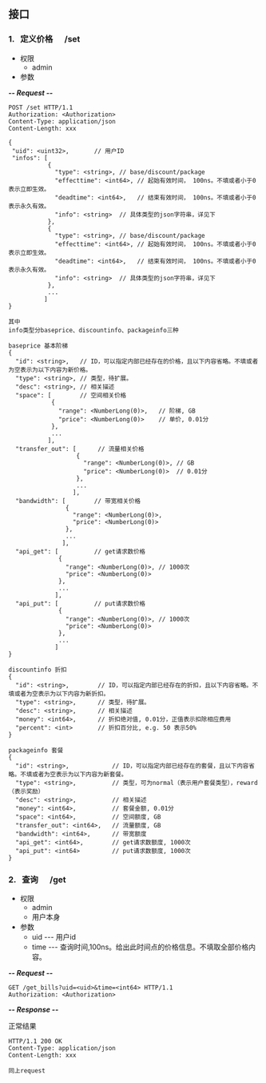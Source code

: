 
## 接口

### 1. &nbsp; 定义价格 &nbsp;&nbsp;&nbsp;&nbsp; **/set**
* 权限
  * admin
* 参数

***-- Request --***

	POST /set HTTP/1.1
	Authorization: <Authorization>
	Content-Type: application/json
	Content-Length: xxx
	
	{
	 "uid": <uint32>,       // 用户ID
	 "infos": [
	           {
                 "type": <string>, // base/discount/package
	             "effecttime": <int64>, // 起始有效时间， 100ns。不填或者小于0表示立即生效。
	             "deadtime": <int64>,   // 结束有效时间， 100ns。不填或者小于0表示永久有效。
                 "info": <string>  // 具体类型的json字符串，详见下
               },
	           {
                 "type": <string>, // base/discount/package
	             "effecttime": <int64>, // 起始有效时间， 100ns。不填或者小于0表示立即生效。
	             "deadtime": <int64>,   // 结束有效时间， 100ns。不填或者小于0表示永久有效。
                 "info": <string>  // 具体类型的json字符串，详见下
               },
               ...
              ]
    }

    其中
    info类型分baseprice、discountinfo、packageinfo三种

    baseprice 基本阶梯
    {
	  "id": <string>,   // ID，可以指定内部已经存在的价格，且以下内容省略。不填或者为空表示为以下内容为新价格。
	  "type": <string>, // 类型，待扩展。
	  "desc": <string>, // 相关描述	
	  "space": [        // 空间相关价格
	            {
			      "range": <NumberLong(0)>,   // 阶梯, GB
				  "price": <NumberLong(0)>    // 单价, 0.01分
			    },
			    ...
			   ],
	  "transfer_out": [      // 流量相关价格
	                   {
				         "range": <NumberLong(0)>, // GB
				         "price": <NumberLong(0)>  // 0.01分
				       },
				       ...
				      ],
	  "bandwidth": [        // 带宽相关价格
				    {
				      "range": <NumberLong(0)>,
				      "price": <NumberLong(0)>
				    },
				    ...
				   ],
      "api_get": [          // get请求数价格
			      {
			        "range": <NumberLong(0)>, // 1000次
			        "price": <NumberLong(0)>
			      },
			      ...
			     ],
	  "api_put": [          // put请求数价格
	              {
	                "range": <NumberLong(0)>, // 1000次
	                "price": <NumberLong(0)>
	              },
	              ...
	             ]	
    }

    discountinfo 折扣
	{
	  "id": <string>,        // ID，可以指定内部已经存在的折扣，且以下内容省略。不填或者为空表示为以下内容为新折扣。
	  "type": <string>,      // 类型，待扩展。
	  "desc": <string>,      // 相关描述
	  "money": <int64>,      // 折扣绝对值, 0.01分，正值表示扣除相应费用
	  "percent": <int>       // 折扣百分比, e.g. 50 表示50%
	}

    packageinfo 套餐
	{
	  "id": <string>,            // ID，可以指定内部已经存在的套餐，且以下内容省略。不填或者为空表示为以下内容为新套餐。
	  "type": <string>,          // 类型，可为normal（表示用户套餐类型），reward（表示奖励）
	  "desc": <string>,          // 相关描述
	  "money": <int64>,          // 套餐金额, 0.01分
	  "space": <int64>,          // 空间额度, GB
	  "transfer_out": <int64>,   // 流量额度, GB
	  "bandwidth": <int64>,      // 带宽额度
	  "api_get": <int64>,        // get请求数额度, 1000次
	  "api_put": <int64>         // put请求数额度, 1000次
	}

### 2. &nbsp; 查询 &nbsp;&nbsp;&nbsp;&nbsp; **/get**
* 权限
  * admin
  * 用户本身
* 参数
  * uid --- 用户id
  * time --- 查询时间,100ns。给出此时间点的价格信息。不填取全部价格内容。
 
***-- Request --***

	GET /get_bills?uid=<uid>&time=<int64> HTTP/1.1
	Authorization: <Authorization>
		
***-- Response --***

正常结果

	HTTP/1.1 200 OK
	Content-Type: application/json
	Content-Length: xxx
	
	同上request


